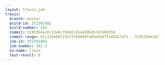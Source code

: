 ```yaml
---
layout: travis-job
travis:
  branch: master
  build-id: 372392492
  build-number: 183
  commit: 51953b4ac8c13ebc750d2c334a50bd57d15b8359
  commit-range: 41c335e60f155f376d6d9fe85e6947fc682b7af1...51953b4ac8c13ebc750d2c334a50bd57d15b8359
  job-id: 372392493
  job-number: 183.1
  os-name: linux
  test-result: 0
---
```


